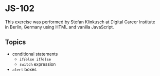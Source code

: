# JS-102

This exercise was performed by Stefan Klinkusch at Digital Career Institute in Berlin, Germany using HTML and vanilla JavaScript.

## Topics

- conditional statements
  - ```if```/```else if```/```else```
  - ```switch``` expression
- ```alert``` boxes
